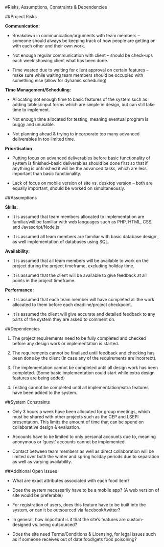 #Risks, Assumptions, Constraints & Dependencies

##Project Risks

**Communication:**

- Breakdown in communication/arguments with team members – someone should always be keeping track of how people are getting on with each other and their own work.

- Not enough regular communication with client – should be check-ups each week showing client what has been done.

- Time wasted due to waiting for client approval on certain features – make sure while waiting team members should be occupied with something else (allow for dynamic scheduling)

**Time Management/Scheduling:**

- Allocating not enough time to basic features of the system such as adding tables/input forms which are simple in design, but can still take time to implement.

- Not enough time allocated for testing, meaning eventual program is buggy and unusable.

- Not planning ahead & trying to incorporate too many advanced deliverables in too limited time.

**Prioritisation**

- Putting focus on advanced deliverables before basic functionality of system is finished–basic deliverables should be done first so that if anything is unfinished it will be the advanced tasks, which are less important than basic functionality.

- Lack of focus on mobile version of site vs. desktop version – both are equally important, should be worked on simultaneously.

##Assumptions

**Skills:**

- It is assumed that team members allocated to implementation are familiar/will be familiar with web languages such as PHP, HTML, CSS, and Javascript/Node.js

- It is assumed all team members are familiar with basic database design , as well implementation of databases using SQL.

**Availability:**

- It is assumed that all team members will be available to work on the project during the project timeframe, excluding holiday time.

- It is assumed that the client will be available to give feedback at all points in the project timeframe.

**Performance:**

- It is assumed that each team member will have completed all the work allocated to them before each deadline/project checkpoint.

- It is assumed the client will give accurate and detailed feedback to any parts of the system they are asked to comment on.

##Dependencies

1. The project requirements need to be fully completed and checked before any design work or implementation is started.

2. The requirements cannot be finalised until feedback and checking has been done by the client (In case any of the requirements are incorrect).

3. The implementation cannot be completed until all design work has been completed. (Some basic implementation could start while extra design features are being added)

4. Testing cannot be completed until all implementation/extra features have been added to the system.

##System Constraints

- Only 3 hours a week have been allocated for group meetings, which must be shared with other projects such as the CEP and LSEPI presentation. This limits the amount of time that can be spend on collaborative design & evaluation.

- Accounts have to be limited to only personal accounts due to, meaning anonymous or ‘guest’ accounts cannot be implemented.

- Contact between team members as well as direct collaboration will be limited over both the winter and spring holiday periods due to separation as well as varying availability.

##Additional Open Issues

- What are exact attributes associated with each food item?

- Does the system necessarily have to be a mobile app? (A web version of site would be preferable)

- For registration of users, does this feature have to be built into the system, or can it be outsourced via facebook/twitter?

- In general, how important is it that the site’s features are custom-designed vs. being outsourced?

- Does the site need Terms/Conditions & Licensing, for legal issues such as if someone receives out of date food/gets food poisoning?
